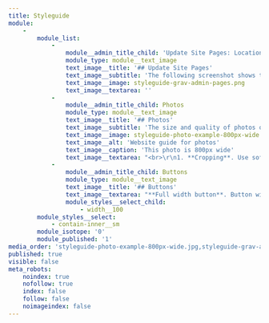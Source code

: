 ```yaml
---
title: Styleguide
module:
    -
        module_list:
            -
                module__admin_title_child: 'Update Site Pages: Location in Admin'
                module_type: module__text_image
                text_image__title: '## Update Site Pages'
                text_image__subtitle: 'The following screenshot shows the location of the pages you will most likely edit.'
                text_image__image: styleguide-grav-admin-pages.png
                text_image__textarea: ''
            -
                module__admin_title_child: Photos
                module_type: module__text_image
                text_image__title: '## Photos'
                text_image__subtitle: 'The size and quality of photos on a website impacts website speed and performance. Use the best practices outlined below for all photos used on this site...'
                text_image__image: styleguide-photo-example-800px-wide.jpg
                text_image__alt: 'Website guide for photos'
                text_image__caption: 'This photo is 800px wide'
                text_image__textarea: "<br>\r\n1. **Cropping**. Use software to crop product photos into a square. _Google Picasa_ is a free tool that will allow you to do this.\r\n2. **Resizing**. Use software to resize product photos. _Paint_ is a free tool that will allow you to do this.\r\n* Product photos should be a square between 400 pixels and 800 pixels wide.\r\n* Non-product photos should be no wider than 800 pixels wide; any height is acceptable.\t\r\n3. **Naming**. Name photos in a way that helps you identify what the photo is without having to see it. For example, a product photo might be named \"**drawing-alice-magolo-pink-ballerina-purple-ribbons.jpg**\". The name lets you know that the photo is a drawing, who the artist is, and the content of the drawing.  \r\n4. **Compression**. Use **[compressjpeg.com](https://compressjpeg.com/)** or **[compresspng.com](https://compresspng.com/)** to compress photos after you have edited and saved them using your photo software.\r\n5. **Alt text**. <u>Always</u> add Alt text to every photo. This is important for SEO. Alt text should be a short statement that describes the photo as if you were blind and could not see it. Example: \"Print of Girl with Long, Flowing Red Hair in Pink Ballerina Dress\"."
            -
                module__admin_title_child: Buttons
                module_type: module__text_image
                text_image__title: '## Buttons'
                text_image__textarea: "**Full width button**. Button will fill the full width of the element it occupies.\r\n\r\n<a href=\"\" class=\"button button__md button__full-width button__center\">Button info</a>\r\n\r\n```\r\n<a href=\"#\" class=\"button button__md button__full-width button__center\">Button info</a>\r\n```\r\n\r\nTo use button...\r\n1. Copy and paste the HTML shown above into your content editor.\r\n2. Edit the \"href\" and the \"Button info\" to include the appropriate info."
                module_styles__select_child:
                    - width__100
        module_styles__select:
            - contain-inner__sm
        module_isotope: '0'
        module_published: '1'
media_order: 'styleguide-photo-example-800px-wide.jpg,styleguide-grav-admin-pages.png'
published: true
visible: false
meta_robots:
    noindex: true
    nofollow: true
    index: false
    follow: false
    noimageindex: false
---
```


